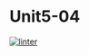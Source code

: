 # Unit5-04
[![linter](https://github.com/Samantha-Nguyen/Unit5-04/workflows/linter/badge.svg)](https://github.com/marketplace/actions/super-linter)
